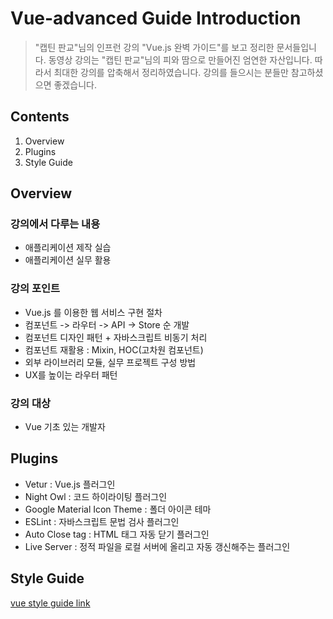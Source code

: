 Vue-advanced Guide Introduction
=============================

> "캡틴 판교"님의 인프런 강의 "Vue.js 완벽 가이드"를 보고 정리한 문서들입니다. 동영상 강의는 "캡틴 판교"님의 피와 땀으로 만들어진 엄연한 자산입니다. 따라서 최대한 강의를 압축해서 정리하였습니다. 강의를 들으시는 분들만 참고하셨으면 좋겠습니다.

Contents
------------
1. Overview
2. Plugins
3. Style Guide

Overview
---------

### 강의에서 다루는 내용

* 애플리케이션 제작 실습
* 애플리케이션 실무 활용

### 강의 포인트

* Vue.js 를 이용한 웹 서비스 구현 절차
* 컴포넌트 -> 라우터 -> API -> Store 순 개발
* 컴포넌트 디자인 패턴 + 자바스크립트 비동기 처리
* 컴포넌트 재활용 : Mixin, HOC(고차원 컴포넌트)
* 외부 라이브러리 모듈, 실무 프로젝트 구성 방법
* UX를 높이는 라우터 패턴

### 강의 대상

* Vue 기초 있는 개발자

Plugins
---------

* Vetur : Vue.js 플러그인
* Night Owl : 코드 하이라이팅 플러그인
* Google Material Icon Theme : 폴더 아이콘 테마
* ESLint : 자바스크립트 문법 검사 플러그인
* Auto Close tag : HTML 태그 자동 닫기 플러그인
* Live Server : 정적 파일을 로컬 서버에 올리고 자동 갱신해주는 플러그인

Style Guide
---------

[vue style guide link](https://vuejs.org/v2/style-guide/)